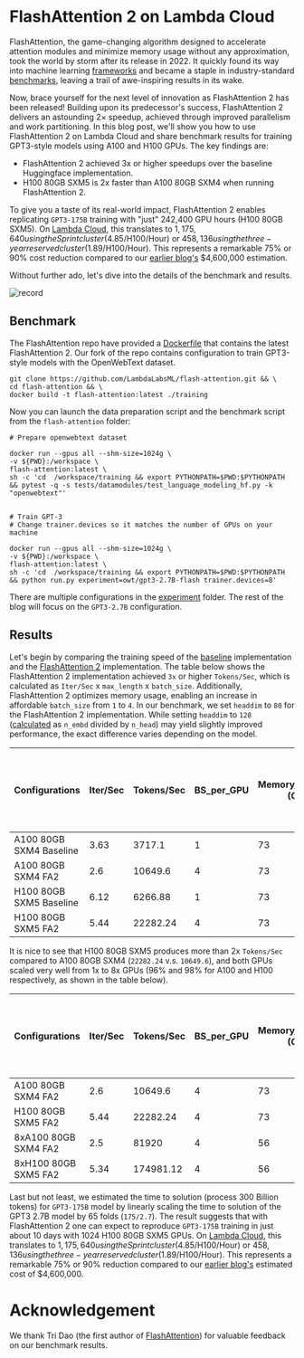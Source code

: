 # FlashAttention 2 on Lambda Cloud

FlashAttention, the game-changing algorithm designed to accelerate attention modules and minimize memory usage without any approximation, took the world by storm after its release in 2022. It quickly found its way into machine learning [frameworks](https://github.com/Dao-AILab/flash-attention/blob/main/usage.md#integrated-into-machine-learning-frameworks) and became a staple in industry-standard [benchmarks](https://spectrum.ieee.org/mlperf-rankings-2022), leaving a trail of awe-inspiring results in its wake.

Now, brace yourself for the next level of innovation as FlashAttention 2 has been released! Building upon its predecessor's success, FlashAttention 2 delivers an astounding 2× speedup, achieved through improved parallelism and work partitioning. In this blog post, we'll show you how to use FlashAttention 2 on Lambda Cloud and share benchmark results for training GPT3-style models using A100 and H100 GPUs. The key findings are:

- FlashAttention 2 achieved 3x or higher speedups over the baseline Huggingface implementation.
- H100 80GB SXM5 is 2x faster than A100 80GB SXM4 when running FlashAttention 2.

To give you a taste of its real-world impact, FlashAttention 2 enables replicating `GPT3-175B` training with "just" 242,400 GPU hours (H100 80GB SXM5). On [Lambda Cloud](<(https://lambdalabs.com/service/gpu-cloud/reserved)>), this translates to $1,175,640 using the Sprint cluster ($4.85/H100/Hour) or $458,136 using the three-year reserved cluster ($1.89/H100/Hour). This represents a remarkable 75% or 90% cost reduction compared to our [earlier blog's](https://lambdalabs.com/blog/demystifying-gpt-3) $4,600,000 estimation.

Without further ado, let's dive into the details of the benchmark and results.

![record](imgs/record.gif)

## Benchmark

The FlashAttention repo have provided a [Dockerfile](https://github.com/Dao-AILab/flash-attention/blob/main/training/Dockerfile) that contains the latest FlashAttention 2. Our fork of the repo contains configuration to train GPT3-style models with the OpenWebText dataset.

```
git clone https://github.com/LambdaLabsML/flash-attention.git && \
cd flash-attention && \
docker build -t flash-attention:latest ./training
```

Now you can launch the data preparation script and the benchmark script from the `flash-attention` folder:

```
# Prepare openwebtext dataset

docker run --gpus all --shm-size=1024g \
-v ${PWD}:/workspace \
flash-attention:latest \
sh -c 'cd  /workspace/training && export PYTHONPATH=$PWD:$PYTHONPATH && pytest -q -s tests/datamodules/test_language_modeling_hf.py -k "openwebtext"'


# Train GPT-3
# Change trainer.devices so it matches the number of GPUs on your machine

docker run --gpus all --shm-size=1024g \
-v ${PWD}:/workspace \
flash-attention:latest \
sh -c 'cd  /workspace/training && export PYTHONPATH=$PWD:$PYTHONPATH && python run.py experiment=owt/gpt3-2.7B-flash trainer.devices=8'
```

There are multiple configurations in the [experiment](https://github.com/LambdaLabsML/flash-attention/tree/main/training/configs/experiment) folder. The rest of the blog will focus on the `GPT3-2.7B` configuration.

## Results

Let's begin by comparing the training speed of the [baseline](https://github.com/LambdaLabsML/flash-attention/blob/main/training/configs/experiment/owt/gpt3-2.7B-hf.yaml) implementation and the [FlashAttention 2](https://github.com/LambdaLabsML/flash-attention/blob/main/training/configs/experiment/owt/gpt3-2.7B-flash.yaml) implementation. The table below shows the FlashAttention 2 implementation achieved `3x` or higher `Tokens/Sec`, which is calculated as `Iter/Sec` x `max_length` x `batch_size`. Additionally, FlashAttention 2 optimizes memory usage, enabling an increase in affordable `batch_size` from `1` to `4`. In our benchmark, we set `headdim` to `80` for the FlashAttention 2 implementation. While setting `headdim` to `128` ([calculated](https://github.com/LambdaLabsML/flash-attention/blob/main/training/configs/experiment/owt/gpt3-2.7B-flash-hdim128.yaml#L8-L9) as `n_embd` divided by `n_head`) may yield slightly improved performance, the exact difference varies depending on the model.

| Configurations          | Iter/Sec | Tokens/Sec | BS_per_GPU | Memory_per_GPU (GB) | Time to 300B Tokens GPT3-2.7B (Days) | Extrapolated Time to 300B Tokens GPT3-175B (Days) |
| ----------------------- | -------- | ---------- | ---------- | ------------------- | ------------------------------------ | ------------------------------------------------- |
| A100 80GB SXM4 Baseline | 3.63     | 3717.1     | 1          | 73                  | 934                                  | 60544                                             |
| A100 80GB SXM4 FA2      | 2.6      | 10649.6    | 4          | 73                  | 326                                  | 21132                                             |
| H100 80GB SXM5 Baseline | 6.12     | 6266.88    | 1          | 73                  | 156                                  | 10100                                             |
| H100 80GB SXM5 FA2      | 5.44     | 22282.24   | 4          | 73                  | 555                                  | 35911                                             |

It is nice to see that H100 80GB SXM5 produces more than 2x `Tokens/Sec` compared to A100 80GB SXM4 (`22282.24` v.s. `10649.6`), and both GPUs scaled very well from 1x to 8x GPUs (96% and 98% for A100 and H100 respectively, as shown in the table below).

| Configurations       | Iter/Sec | Tokens/Sec | BS_per_GPU | Memory_per_GPU (GB) | Time to 300B Tokens GPT3-2.7B (Days) | Extrapolated Time to 300B Tokens GPT3-175B (Days) |
| -------------------- | -------- | ---------- | ---------- | ------------------- | ------------------------------------ | ------------------------------------------------- |
| A100 80GB SXM4 FA2   | 2.6      | 10649.6    | 4          | 73                  | 326                                  | 21132                                             |
| H100 80GB SXM5 FA2   | 5.44     | 22282.24   | 4          | 73                  | 156                                  | 10100                                             |
| 8xA100 80GB SXM4 FA2 | 2.5      | 81920      | 4          | 56                  | 42                                   | 2747                                              |
| 8xH100 80GB SXM5 FA2 | 5.34     | 174981.12  | 4          | 56                  | 20                                   | 1286                                              |

Last but not least, we estimated the time to solution (process 300 Billion tokens) for `GPT3-175B` model by linearly scaling the time to solution of the GPT3 2.7B model by 65 folds (`175/2.7`). The result suggests that with FlashAttention 2 one can expect to reproduce `GPT3-175B` training in just about 10 days with 1024 H100 80GB SXM5 GPUs. On [Lambda Cloud](<(https://lambdalabs.com/service/gpu-cloud/reserved)>), this translates to $1,175,640 using the Sprint cluster ($4.85/H100/Hour) or $458,136 using the three-year reserved cluster ($1.89/H100/Hour). This represents a remarkable 75% or 90% reduction compared to our [earlier blog's](https://lambdalabs.com/blog/demystifying-gpt-3) estimated cost of $4,600,000.

# Acknowledgement

We thank Tri Dao (the first author of [FlashAttention](https://github.com/Dao-AILab/flash-attention)) for valuable feedback on our benchmark results.
